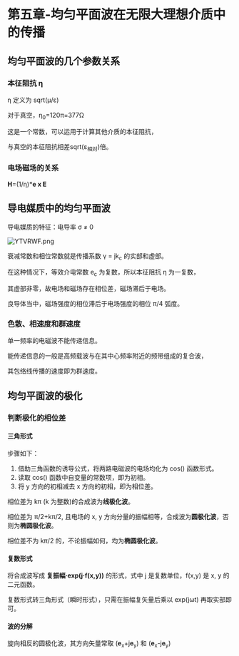 # 第五章-均匀平面波在无限大理想介质中的传播
## 均匀平面波的几个参数关系
### 本征阻抗 &eta;
&eta; 定义为 sqrt(&mu;/&epsilon;)

对于真空，&eta;<sub>0</sub>=120&pi;=377&Omega;

这是一个常数，可以运用于计算其他介质的本征阻抗，

与真空的本征阻抗相差sqrt(&epsilon;<sub>相对</sub>)倍。

### 电场磁场的关系
**H**=(1/&eta;)\***e x E**
## 导电媒质中的均匀平面波
导电媒质的特征：电导率 &sigma; ≠ 0

![YTVRWF.png](https://s1.ax1x.com/2020/05/20/YTVRWF.png)

衰减常数和相位常数就是传播系数 &gamma; = jk<sub>c</sub> 的实部和虚部。

在这种情况下，等效介电常数 e<sub>c</sub> 为复数，所以本征阻抗 &eta; 为一复数，

其虚部非零，故电场和磁场存在相位差，磁场滞后于电场。

良导体当中，磁场强度的相位滞后于电场强度的相位 &pi;/4 弧度。
### 色散、相速度和群速度
单一频率的电磁波不能传递信息。

能传递信息的一般是高频载波与在其中心频率附近的频带组成的复合波，

其包络线传播的速度即为群速度。
## 均匀平面波的极化
### 判断极化的相位差
#### 三角形式
步骤如下：

1. 借助三角函数的诱导公式，将两路电磁波的电场均化为 cos() 函数形式。
2. 读取 cos() 函数中自变量的常数项，即为初相。
3. 将 y 方向的初相减去 x 方向的初相，即为相位差。

相位差为 k&pi; (k 为整数)的合成波为**线极化波**。

相位差为 &pi;/2+k&pi;/2, 且电场的 x, y 方向分量的振幅相等，合成波为**圆极化波**，否则为**椭圆极化波**。

相位差不为 k&pi;/2 的，不论振幅如何，均为**椭圆极化波**。
#### 复数形式
将合成波写成 **复振幅·exp(j·f(x,y))** 的形式，式中 j 是复数单位，f(x,y) 是 x, y 的二元函数。

复数形式转三角形式（瞬时形式），只需在振幅复矢量后乘以 exp(j&omega;t) 再取实部即可。
#### 波的分解
旋向相反的圆极化波，其方向矢量常取 (**e**<sub>x</sub>+j**e**<sub>y</sub>) 和 (**e**<sub>x</sub>-j**e**<sub>y</sub>)
